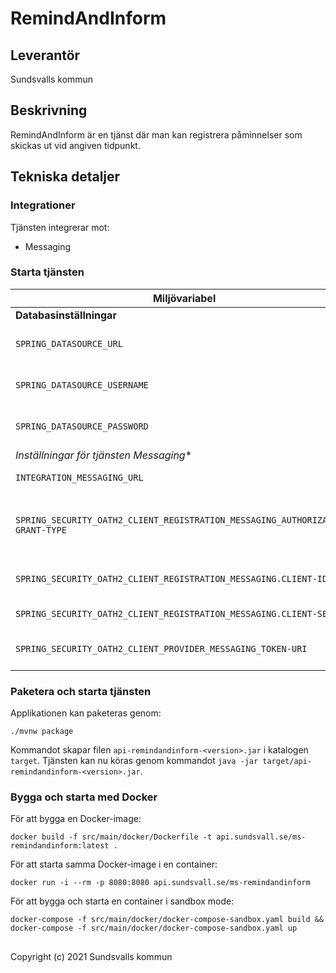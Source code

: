 # RemindAndInform

## Leverantör

Sundsvalls kommun

## Beskrivning
RemindAndInform är en tjänst där man kan registrera påminnelser som skickas ut vid angiven tidpunkt.


## Tekniska detaljer

### Integrationer
Tjänsten integrerar mot:

* Messaging

### Starta tjänsten

|Miljövariabel|Beskrivning|
|---|---|
|**Databasinställningar**||
|`SPRING_DATASOURCE_URL`|JDBC-URL för anslutning till databas|
|`SPRING_DATASOURCE_USERNAME`|Användarnamn för anslutning till databas|
|`SPRING_DATASOURCE_PASSWORD`|Lösenord för anslutning till databas|
*Inställningar för tjänsten Messaging**|
|`INTEGRATION_MESSAGING_URL`| API-URL till tjänsten Messaging|
|`SPRING_SECURITY_OATH2_CLIENT_REGISTRATION_MESSAGING_AUTHORIZATION-GRANT-TYPE`|Typ av authorisering för att hämta token. Ska vara "client_credentials".|
|`SPRING_SECURITY_OATH2_CLIENT_REGISTRATION_MESSAGING.CLIENT-ID`| OAuth2-klient-nyckel för Messaging |
|`SPRING_SECURITY_OATH2_CLIENT_REGISTRATION_MESSAGING.CLIENT-SECRET`| OAuth2-klient-id för Messaging |
|`SPRING_SECURITY_OATH2_CLIENT_PROVIDER_MESSAGING_TOKEN-URI`| URI för att hämta OAuth2-token för Messaging |


### Paketera och starta tjänsten
Applikationen kan paketeras genom:

```
./mvnw package
```
Kommandot skapar filen `api-remindandinform-<version>.jar` i katalogen `target`. Tjänsten kan nu köras genom kommandot `java -jar target/api-remindandinform-<version>.jar`.

### Bygga och starta med Docker
För att bygga en Docker-image:

```
docker build -f src/main/docker/Dockerfile -t api.sundsvall.se/ms-remindandinform:latest .
```

För att starta samma Docker-image i en container:

```
docker run -i --rm -p 8080:8080 api.sundsvall.se/ms-remindandinform
```

För att bygga och starta en container i sandbox mode:

```
docker-compose -f src/main/docker/docker-compose-sandbox.yaml build && docker-compose -f src/main/docker/docker-compose-sandbox.yaml up
```


## 
Copyright (c) 2021 Sundsvalls kommun